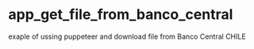 # app_get_file_from_banco_central
exaple of ussing puppeteer and download file from Banco Central CHILE
